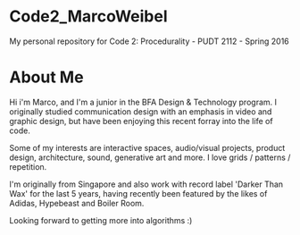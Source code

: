 # Code2_MarcoWeibel
My personal repository for Code 2: Procedurality - PUDT 2112 - Spring 2016 


# About Me 
Hi i'm Marco, and I'm a junior in the BFA Design & Technology program. I originally studied communication design
with an emphasis in video and graphic design, but have been enjoying this recent forray into the life of code.

Some of my interests are interactive spaces, audio/visual projects, product design, architecture, sound,
generative art and more. I love grids / patterns / repetition. 

I'm originally from Singapore and also work with record label 'Darker Than Wax' for the last 5 years, having 
recently been featured by the likes of Adidas, Hypebeast and Boiler Room.

Looking forward to getting more into algorithms :) 